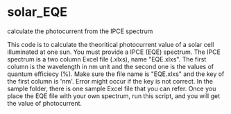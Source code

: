 # solar_EQE
calculate the photocurrent from the IPCE spectrum

This code is to calculate the theoritical photocurrent value of a solar cell illuminated at one sun.
You must provide a IPCE (EQE) spectrum.
The IPCE spectrum is a two column Excel file (.xlxs), name "EQE.xlxs". The first column is the wavelength in nm unit and 
the second one is the values of quantum efficiecy (%). 
Make sure the file name is "EQE.xlxs" and the key of the first column is 'nm'. Error might occur if the key is not correct.
In the sample folder, there is one sample Excel file that you can refer.
Once you place the EQE file with your own spectrum, run this script, and you will get the value of photocurrent.
